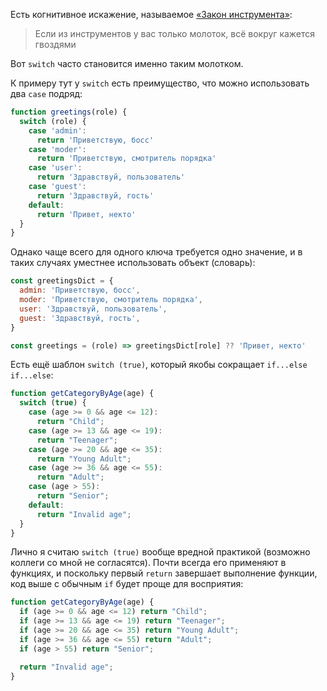 Есть когнитивное искажение, называемое [«Закон инструмента»](https://ru.wikipedia.org/wiki/Золотой_молоток):

> Если из инструментов у вас только молоток, всё вокруг кажется гвоздями

Вот `switch` часто становится именно таким молотком.

К примеру тут у `switch` есть преимущество, что можно использовать два `case` подряд:

```js
function greetings(role) {
  switch (role) {
    case 'admin':
      return 'Приветствую, босс'
    case 'moder':
      return 'Приветствую, смотритель порядка'
    case 'user':
      return 'Здравствуй, пользователь'
    case 'guest':
      return 'Здравствуй, гость'
    default:
      return 'Привет, некто'
  }
}
```

Однако чаще всего для одного ключа требуется одно значение, и в таких случаях уместнее использовать объект (словарь):

```js
const greetingsDict = {
  admin: 'Приветствую, босс',
  moder: 'Приветствую, смотритель порядка',
  user: 'Здравствуй, пользователь',
  guest: 'Здравствуй, гость',
}

const greetings = (role) => greetingsDict[role] ?? 'Привет, некто'
```

Есть ещё шаблон `switch (true)`, который якобы сокращает `if...else if...else`:

```js
function getCategoryByAge(age) {
  switch (true) {
    case (age >= 0 && age <= 12):
      return "Child";
    case (age >= 13 && age <= 19):
      return "Teenager";
    case (age >= 20 && age <= 35):
      return "Young Adult";
    case (age >= 36 && age <= 55):
      return "Adult";
    case (age > 55):
      return "Senior";
    default:
      return "Invalid age";
  }
}
```

Лично я считаю `switch (true)` вообще вредной практикой (возможно коллеги со мной не согласятся). Почти всегда его применяют в функциях, и поскольку первый `return` завершает выполнение функции, код выше с обычным `if` будет проще для восприятия:

```js
function getCategoryByAge(age) {
  if (age >= 0 && age <= 12) return "Child";
  if (age >= 13 && age <= 19) return "Teenager";
  if (age >= 20 && age <= 35) return "Young Adult";
  if (age >= 36 && age <= 55) return "Adult";
  if (age > 55) return "Senior";

  return "Invalid age";
}
